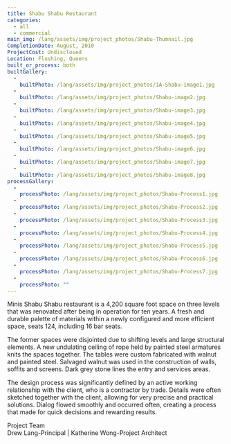 ```yaml
---
title: Shabu Shabu Restaurant
categories:
  - all
  - commercial
main_img: /lang/assets/img/project_photos/Shabu-Thumnail.jpg
CompletionDate: August, 2010
ProjectCost: Undisclosed
Location: Flushing, Queens
built_or_process: both
builtGallery:
  - 
    builtPhoto: /lang/assets/img/project_photos/1A-Shabu-image1.jpg
  - 
    builtPhoto: /lang/assets/img/project_photos/Shabu-image2.jpg
  - 
    builtPhoto: /lang/assets/img/project_photos/Shabu-image3.jpg
  - 
    builtPhoto: /lang/assets/img/project_photos/Shabu-image4.jpg
  - 
    builtPhoto: /lang/assets/img/project_photos/Shabu-image5.jpg
  - 
    builtPhoto: /lang/assets/img/project_photos/Shabu-image6.jpg
  - 
    builtPhoto: /lang/assets/img/project_photos/Shabu-image7.jpg
  - 
    builtPhoto: /lang/assets/img/project_photos/Shabu-image8.jpg
processGallery:
  - 
    processPhoto: /lang/assets/img/project_photos/Shabu-Process1.jpg
  - 
    processPhoto: /lang/assets/img/project_photos/Shabu-Process2.jpg
  - 
    processPhoto: /lang/assets/img/project_photos/Shabu-Process3.jpg
  - 
    processPhoto: /lang/assets/img/project_photos/Shabu-Process4.jpg
  - 
    processPhoto: /lang/assets/img/project_photos/Shabu-Process5.jpg
  - 
    processPhoto: /lang/assets/img/project_photos/Shabu-Process6.jpg
  - 
    processPhoto: /lang/assets/img/project_photos/Shabu-Process7.jpg
  - 
    processPhoto: ""
---
```

<p>
	 Minis Shabu Shabu restaurant is a 4,200 square foot space on three levels that was renovated after being in operation for ten years. A fresh and durable palette of materials within a newly configured and more efficient space, seats 124, including 16 bar seats.
</p>
<p>
	 The former spaces were disjointed due to shifting levels and large structural elements. A new undulating ceiling of rope held by painted steel armatures knits the spaces together. The tables were custom fabricated with walnut and painted steel. Salvaged walnut was used in the construction of walls, soffits and screens. Dark grey stone lines the entry and services areas.
</p>
<p>
	 The design process was significantly defined by an active working relationship with the client, who is a contractor by trade. Details were often sketched together with the client, allowing for very precise and practical solutions. Dialog flowed smoothly and occurred often, creating a process that made for quick decisions and rewarding results.
</p>
<p>
	 Project Team<br>
	Drew Lang-Principal | Katherine Wong-Project Architect
</p>